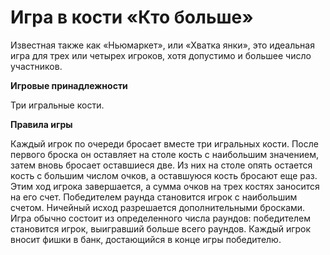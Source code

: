 # Игра в кости «Кто больше»
    
Известная также как «Ньюмаркет», или «Хватка янки», это идеальная игра для трех или четырех игроков, хотя допустимо и большее число участников.

__Игровые принадлежности__

Три игральные кости.

__Правила игры__

Каждый игрок по очереди бросает вместе три игральных кости. После первого броска он оставляет на столе кость с наибольшим значением, затем вновь бросает оставшиеся две. Из них на столе опять остается кость с большим числом очков, а оставшуюся кость бросают еще раз.
Этим ход игрока завершается, а сумма очков на трех костях заносится на его счет. Победителем раунда становится игрок с наибольшим счетом. Ничейный исход разрешается дополнительными бросками. Игра обычно состоит из определенного числа раундов: победителем становится игрок, выигравший больше всего раундов.
Каждый игрок вносит фишки в банк, достающийся в конце игры победителю.
